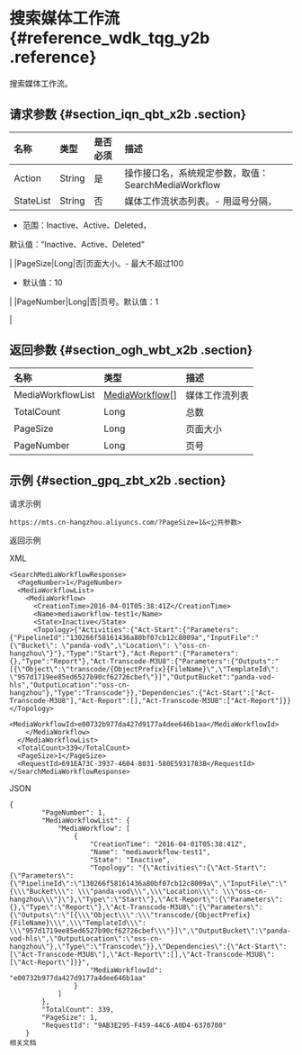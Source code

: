 # 搜索媒体工作流 {#reference_wdk_tqg_y2b .reference}

搜索媒体工作流。

## 请求参数 {#section_iqn_qbt_x2b .section}

|名称|类型|是否必须|描述|
|:-|:-|:---|:-|
|Action|String|是|操作接口名，系统规定参数，取值：SearchMediaWorkflow|
|StateList|String|否|媒体工作流状态列表。-   用逗号分隔，
-   范围：Inactive、Active、Deleted，

默认值：“Inactive、Active、Deleted”

|
|PageSize|Long|否|页面大小。-   最大不超过100
-   默认值：10

|
|PageNumber|Long|否|页号。默认值：1

|

## 返回参数 {#section_ogh_wbt_x2b .section}

|名称|类型|描述|
|:-|:-|:-|
|MediaWorkflowList|[MediaWorkflow](https://help.aliyun.com/document_detail/29251.html#MediaWorkflow)\[\]|媒体工作流列表|
|TotalCount|Long|总数|
|PageSize|Long|页面大小|
|PageNumber|Long|页号|

## 示例 {#section_gpq_zbt_x2b .section}

请求示例

```
https://mts.cn-hangzhou.aliyuncs.com/?PageSize=1&<公共参数>
```

返回示例

XML

```
<SearchMediaWorkflowResponse> 
  <PageNumber>1</PageNumber>  
  <MediaWorkflowList> 
    <MediaWorkflow> 
      <CreationTime>2016-04-01T05:38:41Z</CreationTime>  
      <Name>mediaworkflow-test1</Name>  
      <State>Inactive</State>  
      <Topology>{"Activities":{"Act-Start":{"Parameters":{"PipelineId":"130266f58161436a80bf07cb12c8009a","InputFile":"{\"Bucket\": \"panda-vod\",\"Location\": \"oss-cn-hangzhou\"}"},"Type":"Start"},"Act-Report":{"Parameters":{},"Type":"Report"},"Act-Transcode-M3U8":{"Parameters":{"Outputs":"[{\"Object\":\"transcode/{ObjectPrefix}{FileName}\",\"TemplateId\": \"957d1719ee85ed6527b90cf62726cbef\"}]","OutputBucket":"panda-vod-hls","OutputLocation":"oss-cn-hangzhou"},"Type":"Transcode"}},"Dependencies":{"Act-Start":["Act-Transcode-M3U8"],"Act-Report":[],"Act-Transcode-M3U8":["Act-Report"]}}</Topology>  
      <MediaWorkflowId>e00732b977da427d9177a4dee646b1aa</MediaWorkflowId> 
    </MediaWorkflow> 
  </MediaWorkflowList>  
  <TotalCount>339</TotalCount>  
  <PageSize>1</PageSize>  
  <RequestId>691EA73C-3937-4604-8031-580E5931783B</RequestId> 
</SearchMediaWorkflowResponse>
```

JSON

```
{
        "PageNumber": 1,
        "MediaWorkflowList": {
            "MediaWorkflow": [
                {
                    "CreationTime": "2016-04-01T05:38:41Z",
                    "Name": "mediaworkflow-test1",
                    "State": "Inactive",
                    "Topology": "{\"Activities\":{\"Act-Start\":{\"Parameters\":{\"PipelineId\":\"130266f58161436a80bf07cb12c8009a\",\"InputFile\":\"{\\\"Bucket\\\": \\\"panda-vod\\\",\\\"Location\\\": \\\"oss-cn-hangzhou\\\"}\"},\"Type\":\"Start\"},\"Act-Report\":{\"Parameters\":{},\"Type\":\"Report\"},\"Act-Transcode-M3U8\":{\"Parameters\":{\"Outputs\":\"[{\\\"Object\\\":\\\"transcode/{ObjectPrefix}{FileName}\\\",\\\"TemplateId\\\": \\\"957d1719ee85ed6527b90cf62726cbef\\\"}]\",\"OutputBucket\":\"panda-vod-hls\",\"OutputLocation\":\"oss-cn-hangzhou\"},\"Type\":\"Transcode\"}},\"Dependencies\":{\"Act-Start\":[\"Act-Transcode-M3U8\"],\"Act-Report\":[],\"Act-Transcode-M3U8\":[\"Act-Report\"]}}",
                    "MediaWorkflowId": "e00732b977da427d9177a4dee646b1aa"
                }
            ]
        },
        "TotalCount": 339,
        "PageSize": 1,
        "RequestId": "9AB3E295-F459-44C6-A0D4-6370700"
    }
相关文档
```

